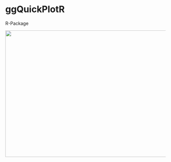 # ggQuickPlotR
R-Package




<img src="https://github.com/visionRs/ggQuickPlotR/blob/master/ggQuickPlotR-Demo.gif" width="1200" height="400" />
